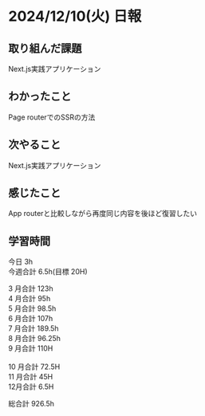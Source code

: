 # 2024/12/10(火) 日報

## 取り組んだ課題
Next.js実践アプリケーション

## わかったこと
Page routerでのSSRの方法

## 次やること
Next.js実践アプリケーション

## 感じたこと
App routerと比較しながら再度同じ内容を後ほど復習したい


## 学習時間

今日 3h
<br />
今週合計 6.5h(目標 20H)
<br />

3 月合計 123h
<br />
4 月合計 95h
<br />
5 月合計 98.5h
<br />
6 月合計 107h
<br />
7 月合計 189.5h
<br />
8 月合計 96.25h
<br />
9 月合計 110H
<br />
<br />
10 月合計 72.5H
<br />
11 月合計 45H
<br />
12月合計 6.5H

総合計 926.5h
